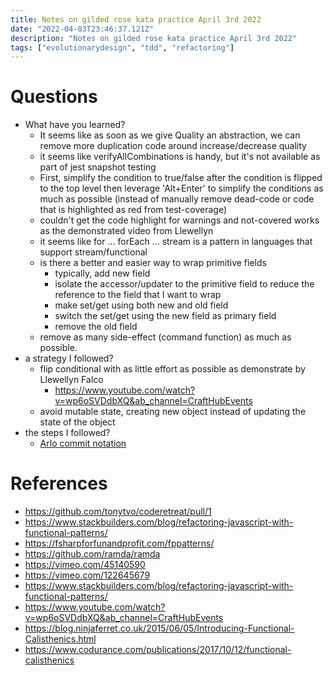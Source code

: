 ```yaml
---
title: Notes on gilded rose kata practice April 3rd 2022
date: "2022-04-03T23:46:37.121Z"
description: "Notes on gilded rose kata practice April 3rd 2022"
tags: ["evolutionarydesign", "tdd", "refactoring"]
---
```


# Questions
- What have you learned?
  - It seems like as soon as we give Quality an abstraction, we can remove more duplication code around increase/decrease quality
  - it seems like verifyAllCombinations is handy, but it's not available as part of jest snapshot testing
  - First, simplify the condition to true/false after the condition is flipped to the top level then leverage 'Alt+Enter' to simplify the conditions as much as possible (instead of manually remove dead-code or code that is highlighted as red from test-coverage)
  - couldn't get the code highlight for warnings and not-covered works as the demonstrated video from Llewellyn
  - it seems like for ... forEach ... stream is a pattern in languages that support stream/functional
  - is there a better and easier way to wrap primitive fields
    - typically, add new field
    - isolate the accessor/updater to the primitive field to reduce the reference to the field that I want to wrap
    - make set/get using both new and old field
    - switch the set/get using the new field as primary field
    - remove the old field
  - remove as many side-effect (command function) as much as possible.
- a strategy I followed?
  - flip conditional with as little effort as possible as demonstrate by Llewellyn Falco
    - https://www.youtube.com/watch?v=wp6oSVDdbXQ&ab_channel=CraftHubEvents
  - avoid mutable state, creating new object instead of updating the state of the object
- the steps I followed?
  - [Arlo commit notation](https://github.com/RefactoringCombos/ArlosCommitNotation)
# References
- https://github.com/tonytvo/coderetreat/pull/1
- https://www.stackbuilders.com/blog/refactoring-javascript-with-functional-patterns/
- https://fsharpforfunandprofit.com/fppatterns/
- https://github.com/ramda/ramda
- https://vimeo.com/45140590
- https://vimeo.com/122645679
- https://www.stackbuilders.com/blog/refactoring-javascript-with-functional-patterns/
- https://www.youtube.com/watch?v=wp6oSVDdbXQ&ab_channel=CraftHubEvents
- https://blog.ninjaferret.co.uk/2015/06/05/Introducing-Functional-Calisthenics.html
- https://www.codurance.com/publications/2017/10/12/functional-calisthenics